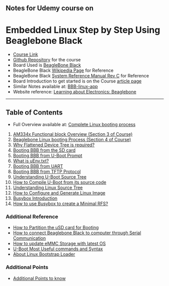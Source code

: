 ## Notes for Udemy course on 
# Embedded Linux Step by Step Using Beaglebone Black
* [Course Link](https://www.udemy.com/course/embedded-linux-step-by-step-using-beaglebone/?couponCode=KEEPLEARNING)
* [Github Repository](https://github.com/niekiran/EmbeddedLinuxBBB) for the course
* Board Used is [BeagleBone Black](https://www.beagleboard.org/boards/beaglebone-black)
* BeagleBone Black [Wikipedia Page](https://elinux.org/Beagleboard:BeagleBoneBlack#Revision_C_.28Production_Version.29) for Reference
* BeagleBone Black [System Reference Manual Rev C](https://github.com/beagleboard/beaglebone-black) for Reference
* Board Introduction to get started is on the Course [article page](https://www.udemy.com/course/embedded-linux-step-by-step-using-beaglebone/learn/lecture/7243972#content)
* Similar Notes available at: [BBB-linux-app](https://github.com/nghiaphamsg/BBB-linux-app)
* Website reference: [Learning about Electronics: Beaglebone](https://www.learningaboutelectronics.com/Beaglebone/)

***

## Table of Contents

* Full Overview available at: [Complete Linux booting process](SubsectionNotes/Complete_Linux_booting_process.md)
1. [AM334x Functional block Overview (Section 3 of Course)](SubsectionNotes/AM335x_Functional_block_Overview.md)
2. [Beaglebone Linux booting Process (Section 4 of Course)](SubsectionNotes/Beaglebone_Linux_booting_Process.md)
3. [Why Flattened Device Tree is required?](SubsectionNotes/Flattened_Device_Tree.md)
4. [Booting BBB from the SD card](SubsectionNotes/Booting_BBB_from_uSD_card.md)
5. [Booting BBB from U-Boot Prompt](SubsectionNotes/Booting_BBB_from_Uboot_prompt.md)
6. [What is uEnv.txt?](SubsectionNotes/What_is_uEnv.txt.md)
7. [Booting BBB from UART](SubsectionNotes/Booting_BBB_from_UART.md)
8. [Booting BBB from TFTP Protocol](SubsectionNotes/Booting_BBB_from_TFTP.md)
9. [Understanding U-Boot Source Tree](SubsectionNotes/UbootSourceTree.md)
10. [How to Compile U-Boot from its source code](SubsectionNotes/U-Boot_Compilation.md)
11. [Understanding Linux Source Tree](SubsectionNotes/LinuxSourceTree.md)
12. [How to Configure and Generate Linux Image](SubsectionNotes/LinuxImageGeneration.md)
13. [Busybox Introduction](SubsectionNotes/Busybox_Introduction.md)
14. [How to use Busybox to create a Minimal RFS?](SubsectionNotes/How_to_use_Busybox.md)

### Additional Reference

* [How to Partition the uSD card for Booting](SubsectionNotes/How_to_Partition_uSD_card.md)
* [How to connect Beaglebone Black to computer through Serial Communication](SubsectionNotes/How_to_connect_BBB_Serial.md)
* [How to update eMMC Storage with latest OS](SubsectionNotes/How_to_update_eMMC_Storage_with_latest_OS.md)
* [U-Boot Most Useful commands and Syntax](SubsectionNotes/Uboot_commands.md)
* [About Linux Bootstrap Loader](SubsectionNotes/Linux_BootStrap_Loader.md)


### Additional Points

* [Additional Points to know](SubsectionNotes/AdditionalPointsToKnow.md)
